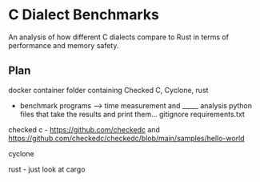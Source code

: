 # C Dialect Benchmarks

An analysis of how different C dialects compare to Rust in terms of performance and memory safety.

## Plan

docker container
folder containing Checked C, Cyclone, rust
- benchmark programs --> time measurement and _____
analysis python files that take the results and print them...
gitignore
requirements.txt

checked c - https://github.com/checkedc and https://github.com/checkedc/checkedc/blob/main/samples/hello-world

cyclone

rust - just look at cargo
